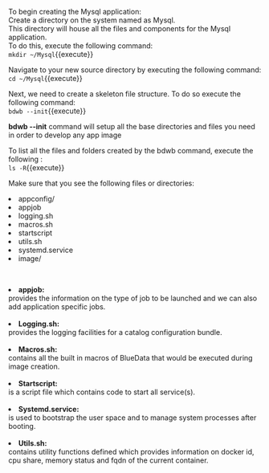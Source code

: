 To begin creating the Mysql application:<br>
Create a directory on the system named as Mysql.<br>This directory will house all the files and components for the Mysql application.<br>To do this, execute the following command:<br>
`mkdir ~/Mysql`{{execute}}<br>

Navigate to your new source directory by executing the following command:<br>
`cd ~/Mysql`{{execute}}<br>

Next, we need to create a skeleton file structure. To do so execute the following command:<br>
`bdwb --init`{{execute}}

<b>bdwb --init</b> command will setup all the base directories and files you need in order to develop any app image

To list all the files and folders created by the bdwb command, execute the following :<br>
`ls -R`{{execute}}

Make sure that you see the following files or directories:
<li>appconfig/</li>
<li>appjob</li>
<li>logging.sh</li>  
<li>macros.sh</li>  
<li>startscript</li>  
<li>utils.sh</li>
<li>systemd.service</li>
<li>image/</li>

<br><b><li>appjob:</li></b> provides the information on the type of job to be launched and we can also add application specific jobs.
<br>
<br><b><li>Logging.sh:</li></b> provides the logging facilities for a catalog configuration bundle.
<br> 
<br><b><li>Macros.sh:</li></b> contains all the built in macros of BlueData that would be executed during image creation.
<br>
<br><b><li>Startscript:</li></b> is a script file which contains code to start all service(s).
<br> 
<br><b><li>Systemd.service:</li></b> is used to bootstrap the user space and to manage system processes after booting.
<br>
<br><b><li>Utils.sh:</li></b> contains utility functions defined which provides information on docker id, cpu share, memory status and fqdn of the current container.


